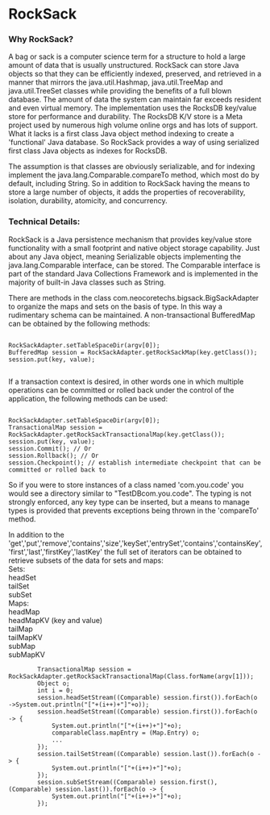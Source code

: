 <h1>RockSack</h1>
<h3>Why RockSack?</h3>
A bag or sack is a computer science term for a structure to hold a large amount of data that is usually unstructured.
RockSack can store Java objects so that they can be efficiently indexed, preserved, and retrieved in a manner that mirrors the java.util.Hashmap, java.util.TreeMap and java.util.TreeSet classes while providing the benefits of a full blown database.
The amount of data the system can maintain far exceeds resident and even virtual memory.
The implementation uses the RocksDB key/value store for performance and durability. The RocksDB K/V store is a Meta project
used by numerous high volume online orgs and has lots of support. What it lacks is a first class Java object method indexing to
create a 'functional' Java database.
So RockSack provides a way of using serialized first class Java objects as indexes for RocksDB.
<p/>
The assumption is that classes are obviously serializable, and for indexing implement the java.lang.Comparable.compareTo method, which most do by default, including String.
So in addition to RockSack having the means to store a large number of objects, it adds the properties of recoverability,
isolation, durability, atomicity, and concurrency.
<h3>Technical Details:</h3>
RockSack is a Java persistence mechanism that provides key/value store functionality 
with a small footprint and native object storage capability. Just about any Java object, meaning Serializable objects implementing the 
java.lang.Comparable interface, can be stored. The Comparable interface 
is part of the standard Java Collections Framework and is implemented in the majority of built-in Java classes such as String.<p/>

There are methods in the class com.neocoretechs.bigsack.BigSackAdapter to organize the maps and sets on the basis of type. In this way a rudimentary schema can be maintained. A non-transactional BufferedMap can be obtained by the following methods:

```

RockSackAdapter.setTableSpaceDir(argv[0]);
BufferedMap session = RockSackAdapter.getRockSackMap(key.getClass());
session.put(key, value);


```

If a transaction context is desired, in other words one in which multiple operations can be committed or rolled back under the control of the application, the following methods can be used:

```

RockSackAdapter.setTableSpaceDir(argv[0]);
TransactionalMap session = RockSackAdapter.getRockSackTransactionalMap(key.getClass());
session.put(key, value);
session.Commit(); // Or
session.Rollback(); // Or
session.Checkpoint(); // establish intermediate checkpoint that can be committed or rolled back to

```

So if you were to store instances of a class named 'com.you.code' you would see a directory similar to "TestDBcom.you.code".
The typing is not strongly enforced, any key type can be inserted, but a means to manage types is provided that prevents exceptions being thrown in the 'compareTo' method.

In addition to the 'get','put','remove','contains','size','keySet','entrySet','contains','containsKey','first','last','firstKey','lastKey' the full set of
iterators can be obtained to retrieve subsets of the data for sets and maps:<br>
Sets:<br/>
headSet<br/>
tailSet<br/>
subSet<br/>
Maps:<br/>
headMap<br/>
headMapKV (key and value)<br/>
tailMap<br/>
tailMapKV<br/>
subMap<br/>
subMapKV<br/>
```
		TransactionalMap session = RockSackAdapter.getRockSackTransactionalMap(Class.forName(argv[1]));
		Object o;
		int i = 0;
		session.headSetStream((Comparable) session.first()).forEach(o ->System.out.println("["+(i++)+"]"+o));
		session.headSetStream((Comparable) session.first()).forEach(o -> {			
			System.out.println("["+(i++)+"]"+o);
			comparableClass.mapEntry = (Map.Entry) o;
			...
		});
		session.tailSetStream((Comparable) session.last()).forEach(o -> {
			System.out.println("["+(i++)+"]"+o);
		});
		session.subSetStream((Comparable) session.first(), (Comparable) session.last()).forEach(o -> {
			System.out.println("["+(i++)+"]"+o);
		});
```

<p/>


